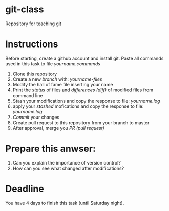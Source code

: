 # git-class
Repository for teaching git

# Instructions
Before starting, create a github account and install git.
Paste all commands used in this task to file *yourname.commands*

1. Clone this repository
2. Create a new *branch* with: *yourname-files*
3. Modify the hall of fame file inserting your name
4. Print the *status* of files and *differences (diff)* of modified files from command line
5. Stash your modifications and copy the response to file: *yourname.log*
6. apply your *stashed* mofications and copy the response to file: *yourname.log*
7. *Commit* your changes
8. Create pull request to this repository from your branch to master
9. After approval, merge you *PR (pull request)*

# Prepare this anwser:
1. Can you explain the importance of version control?
2. How can you see what changed after modifications?

# Deadline
You have 4 days to finish this task (until Saturday night).
